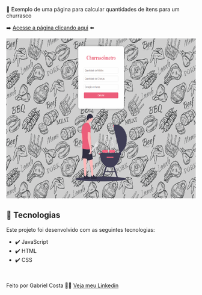 🍖 Exemplo de uma página para calcular quantidades de itens para um churrasco

➡️ [Acesse a página clicando aqui](https://gabrielcostarep.github.io/Churrascometro/index.html) ⬅️

 <div align="center" >
  <img src="./Readme-gif.gif" alt="demo-mobile" height="425">
</div>

## 🚀 Tecnologias

Este projeto foi desenvolvido com as seguintes tecnologias:

- ✔️ JavaScript
- ✔️ HTML
- ✔️ CSS

<br>

Feito por Gabriel Costa 👋🏾 [Veja meu Linkedin](https://www.linkedin.com/in/gabrielcostadev/)
